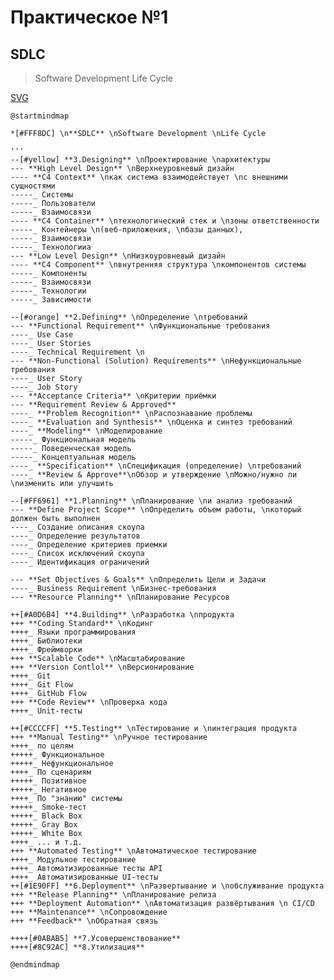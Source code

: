 # Практическое №1
## SDLC
> Software Development Life Cycle


[SVG](http://www.plantuml.com/plantuml/svg/dLZVKnDN57xFNt57Pwe6YJ-gLDyCmQWTR1sZxODrEajoWQsRtJIx0Nape9KMHsfVsd7QIgtJrm8I2R__XTt_gDztzsIp1C9WTHpttdlETtwSSxzpuPeVMFMWQhkLgbNBP3BP1oUBnUALaS93zOsRpPP6HWlPB3vBtdWmRTMr6j5Jsl5gLUq6s1wrnxKgp9GTdScSEdKgCpZuuEICTXnl-g7APZ_DZMZVdd1jTyA0X6-Y9-5ks0etezcmRRvNm-Lm9so7BHulHq-YPpYOZKMYEQmNW3a8h9lsnAGQfN4LWyQ8luGjAW6ZHN4YyZjSZHR23HMk0NeT9ZR27U8Gg7195Jmtq8-3664JnvigQi9kqrZU3fSLKAZMnc8N8ArmWuT0dOETMQX5JShGwZpzXrmR673XHontAHmjSjDO7VnM5Rhm24asmpT0tufUm9R9X3dVwYeXEl62aB2-Y7Mx9n3BTdNTX49rfeAW-FSU9fzZfuaGsqY6sDzKOPjnq-PEjA00ZS0O5WNu1GI98UNAQoDEW0s6pSe0vRIHNnaCzv3xjZ7xWG0mlNYMLbRW_pgjhB7GD1WzEtFs607oz6rlF67RadOOzQOFwOO_JBat0VOHlL2jUQvsfHkW0TrPQ9iqH8lHeaaSufthz6Iu34bQWTjxJ0jberdQW-oXXNxTAyop_vk3vEnNwAtI7hMJYfbBwDKjTqBp4bx49HotktVmJrEh5hiQaAtazadGAwbBkI79BZRSSc1xhkMek_hxXbtNrIHXxv2N7MJc1yWpkcKsDEiCq8EGqM8czls-3zwmVDrTrbKfyEgszcNhdYvFkdPvlqrO59--yDp1b5-dIvxJuFUPjBWlRO4SFlr8FrMlPpEoyRatbgpfIBvSrhN0Sii8g6u7kcvRiTNN03LSnlznv-8x4hqAjtaXHJlbB1oVilMq-aJbQxMwDwKhsMni4t9twjwOewkGANiWL4OQMra2RJHDPwqpgXIX6dkxY6ehrOp4kZvbEGsB4CfoAwequmQJk4I-z0TIr6AgI8Djqz1oyTTLlnuniBUzYdQIDljTY7Ehb-YJxktJEOXdKIMyYwrzRBagdRkJK5i_SM4i1hF7UtiqFWCerNJP7aVBTRFx5pBReeVHqx1DO_o6_cce7tADpa3do1prbZYRDJToXMmSFJ7vdej9620V02x0dOn-81ES8qV5duhvvI6fRJkMXWClW6HE8BS5nEVHVBnFSk247xewT87aS25tnx7Sr8265dq-E9m1nXMpI6Fg2BemVACLMlOxNGvKgUpLz27S8vwoHQEVsAAAr4f4qgEP7flyPcQ4mSc2yO1HK5g8zKdlUpo9kLLoZTBnIgmb8R1YvChaWkFJJ0fiBujI7t8qM-icbo_WptBCzKVhX9lfwyyf90I0Jo40yLFSsZMJcKx1p4ksTvpKG_tyJIx1x87Ev91W7gdS1Sb8QKewK5-EiIpsbFRHXpSyo_6FACu_yOAToN73V0Aru_nmmqUbVR-7eiDNfXztU4C7-mq1Snjyhr47SHwl2SCb0ffNOTCK83CmyE1a_lp8qF0bDlEbt733TYe9pXBV7jsUOfAmBRIunddEOW9aW4y1ZufWTb2YLQy8XLEG_1U-fzW0ClyldpE04ZxlP7iRV-blEaZHO39Mc4JZH8kwdQDt9ZKRq5rbbtUEM2WCFWkCh-2N5aObqqVpz1buFSaHjQzqtIUlys7eU4xwZTmKcZseI5Tks47tInNnWEykRpR6PAUJAIspAlMg5yvYZjckR1H1k8znXIvWxNYnuweLyATOPDKkv-vfFqYAzZQMEr1yeJaPHIRfql5z2dhRSXkMe_Q1Bv4BoPi0x7ZK9o6a56McnnPVycPteF_K8cGY8--D8-NYUORBJHiy9pUaBV6OBq5w6AxsMc0Ee2DdlQWdUFka3r-Uw7sK2aYfwZtIIM4wkyEELNwaXht7dOqRTMiclVvwqWwqR72To-NCt9hDXMivoNs-4NXLAz2L_Ud_ELmrrBaTUvwCyEEKmxmdOWe-NW5xhJ6NAK5v-ILjgV9tRdsCvlrRwPvcIr-uVlLytD93U7BN76-6T9YYelYAKFv0NtC6DX4RntgxUzglj-zgHrl-SNcJ91DFxGIWwv-IMYLFdeF1oqKZZeaYUfMEWaVGKuLRvmeZoTsptK2xV1JBEuhJLzpQJJziHA6eTMKCZTUPH2kGXNbvhNL-BCBx1VBCzVdyS7xuCdFzMIxyc-D0aZjFOFb1DfM3R5OKhnIkNimNg7Y5YWnmAnqa13FNj5kHtuZy1m00)

```
@startmindmap

*[#FFF8DC] \n**SDLC** \nSoftware Development \nLife Cycle

'''
--[#yellow] **3.Designing** \nПроектирование \nархитектуры
--- **High Level Design** \nВерхнеуровневый дизайн
---- **C4 Context** \nкак система взаимодействует \nс внешними сущностями
-----_ Cистемы
-----_ Пользователи
-----_ Взаимосвязи
---- **C4 Container** \nтехнологический стек и \nзоны ответственности
-----_ Контейнеры \n(веб-приложения, \nбазы данных),
-----_ Взаимосвязи
-----_ Технологииa
--- **Low Level Design** \nНизкоуровневый дизайн
---- **C4 Component** \nвнутренняя структура \nкомпонентов системы
-----_ Компоненты
-----_ Взаимосвязи
-----_ Технологии
-----_ Зависимости

--[#orange] **2.Defining** \nОпределение \nтребований
--- **Functional Requirement** \nФункциональные требования
----_ Use Case
----_ User Stories
----_ Technical Requirement \n
--- **Non-Functional (Solution) Requirements** \nНефункциональные требования 
----_ User Story
----_ Job Story
--- **Acceptance Criteria** \nКритерии приёмки
--- **Requirement Review & Approved**
----_ **Problem Recognition** \nРаспознавание проблемы
----_ **Evaluation and Synthesis** \nОценка и синтез требований
----_ **Modeling** \nМоделирование
-----_ Функциональная модель
-----_ Поведенческая модель
-----_ Концептуальная модель
----_ **Specification** \nСпецификация (определение) \nтребований
----_ **Review & Approve**\nОбзор и утверждение \nМожно/нужно ли \nизменить или улучшить

--[#FF6961] **1.Planning** \nПланирование \nи анализ требований
--- **Define Project Scope** \nОпределить объем работы, \nкоторый должен быть выполнен
----_ Создание описания скоупа
----_ Определение результатов
----_ Определение критериев приемки
----_ Список исключений скоупа
----_ Идентификация ограничений

--- **Set Objectives & Goals** \nОпределить Цели и Задачи
----_ Business Requirement \nБизнес-требования
--- **Resource Planning** \nПланирование Ресурсов

++[#A0D6B4] **4.Building** \nРазработка \nпродукта
+++ **Coding Standard** \nКодинг
++++_ Языки программирования
++++_ Библиотеки
++++_ Фреймворки
+++ **Scalable Code** \nМасштабирование
+++ **Version Contlol** \nВерсионирование
++++_ Git
++++_ Git Flow
++++_ GitHub Flow
+++ **Code Review** \nПроверка кода
++++_ Unit-тесты

++[#CCCCFF] **5.Testing** \nТестирование и \nинтеграция продукта
+++ **Manual Testing** \nРучное тестирование
++++_ по целям
+++++_ Функциональное
+++++_ Нефункциональное
++++_ По сценариям
+++++_ Позитивное
+++++_ Негативное
++++_ По "знанию" системы
+++++_ Smoke-тест
+++++_ Black Box
+++++_ Gray Box
+++++_ White Box
++++_ ... и т.д.
+++ **Automated Testing** \nАвтоматическое тестирование
++++_ Модульное тестирование
++++_ Автоматизированные тесты API
++++_ Автоматизированные UI-тесты
++[#1E90FF] **6.Deployment** \nРазвертывание и \nобслуживание продукта
+++ **Release Planning** \nПланирование релиза
+++ **Deployment Automation** \nАвтоматизация развёртывания \n CI/CD
+++ **Maintenance** \nСопровождение
+++ **Feedback** \nОбратная связь

++++[#0ABAB5] **7.Усовершенствование**
++++[#8C92AC] **8.Утилизация**

@endmindmap
```

